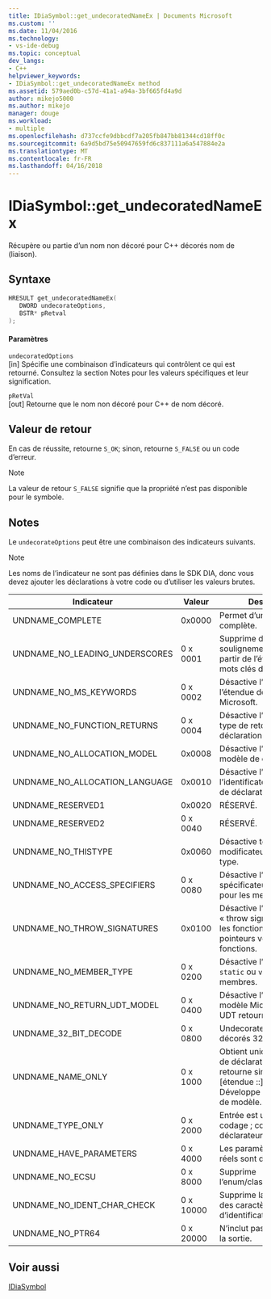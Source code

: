 ```yaml
---
title: IDiaSymbol::get_undecoratedNameEx | Documents Microsoft
ms.custom: ''
ms.date: 11/04/2016
ms.technology:
- vs-ide-debug
ms.topic: conceptual
dev_langs:
- C++
helpviewer_keywords:
- IDiaSymbol::get_undecoratedNameEx method
ms.assetid: 579aed0b-c57d-41a1-a94a-3bf665fd4a9d
author: mikejo5000
ms.author: mikejo
manager: douge
ms.workload:
- multiple
ms.openlocfilehash: d737ccfe9dbbcdf7a205fb847bb81344cd18ff0c
ms.sourcegitcommit: 6a9d5bd75e50947659fd6c837111a6a547884e2a
ms.translationtype: MT
ms.contentlocale: fr-FR
ms.lasthandoff: 04/16/2018
---
```

# <a name="idiasymbolgetundecoratednameex"></a>IDiaSymbol::get_undecoratedNameEx
Récupère ou partie d’un nom non décoré pour C++ décorés nom de (liaison).  
  
## <a name="syntax"></a>Syntaxe  
  
```C++  
HRESULT get_undecoratedNameEx(   
   DWORD undecorateOptions,  
   BSTR* pRetval  
);  
```  
  
#### <a name="parameters"></a>Paramètres  
 `undecoratedOptions`  
 [in] Spécifie une combinaison d’indicateurs qui contrôlent ce qui est retourné. Consultez la section Notes pour les valeurs spécifiques et leur signification.  
  
 `pRetVal`  
 [out] Retourne que le nom non décoré pour C++ de nom décoré.  
  
## <a name="return-value"></a>Valeur de retour  
 En cas de réussite, retourne `S_OK`; sinon, retourne `S_FALSE` ou un code d’erreur.  
  
> [!NOTE]
>  La valeur de retour `S_FALSE` signifie que la propriété n’est pas disponible pour le symbole.  
  
## <a name="remarks"></a>Notes  
 Le `undecorateOptions` peut être une combinaison des indicateurs suivants.  
  
> [!NOTE]
>  Les noms de l’indicateur ne sont pas définies dans le SDK DIA, donc vous devez ajouter les déclarations à votre code ou d’utiliser les valeurs brutes.  
  
|Indicateur|Valeur|Description|  
|----------|-----------|-----------------|  
|UNDNAME_COMPLETE|0x0000|Permet d’undecoration complète.|  
|UNDNAME_NO_LEADING_UNDERSCORES|0 x 0001|Supprime des traits de soulignement de début à partir de l’étendue des mots clés de Microsoft.|  
|UNDNAME_NO_MS_KEYWORDS|0 x 0002|Désactive l’expansion de l’étendue des mots clés de Microsoft.|  
|UNDNAME_NO_FUNCTION_RETURNS|0 x 0004|Désactive l’expansion de type de retour pour la déclaration de principale.|  
|UNDNAME_NO_ALLOCATION_MODEL|0x0008|Désactive l’expansion du modèle de déclaration.|  
|UNDNAME_NO_ALLOCATION_LANGUAGE|0x0010|Désactive l’expansion de l’identificateur de langue de déclaration.|  
|UNDNAME_RESERVED1|0x0020|RÉSERVÉ.|  
|UNDNAME_RESERVED2|0 x 0040|RÉSERVÉ.|  
|UNDNAME_NO_THISTYPE|0x0060|Désactive tous les modificateurs sur la `this` type.|  
|UNDNAME_NO_ACCESS_SPECIFIERS|0 x 0080|Désactive l’expansion des spécificateurs d’accès pour les membres.|  
|UNDNAME_NO_THROW_SIGNATURES|0x0100|Désactive l’expansion de « throw signatures » pour les fonctions et les pointeurs vers des fonctions.|  
|UNDNAME_NO_MEMBER_TYPE|0 x 0200|Désactive l’expansion de `static` ou `virtual` membres.|  
|UNDNAME_NO_RETURN_UDT_MODEL|0 x 0400|Désactive l’expansion du modèle Microsoft pour UDT retourne.|  
|UNDNAME_32_BIT_DECODE|0 x 0800|Undecorates les noms décorés 32 bits.|  
|UNDNAME_NAME_ONLY|0 x 1000|Obtient uniquement le nom de déclaration principal. retourne simplement [étendue ::] nom.  Développe les paramètres de modèle.|  
|UNDNAME_TYPE_ONLY|0 x 2000|Entrée est un type de codage ; compose un déclarateur abstrait.|  
|UNDNAME_HAVE_PARAMETERS|0 x 4000|Les paramètres de modèle réels sont disponibles.|  
|UNDNAME_NO_ECSU|0 x 8000|Supprime l’enum/classe/struct/union.|  
|UNDNAME_NO_IDENT_CHAR_CHECK|0 x 10000|Supprime la vérification des caractères d’identificateur valide.|  
|UNDNAME_NO_PTR64|0 x 20000|N’inclut pas de ptr64 dans la sortie.|  
  
## <a name="see-also"></a>Voir aussi  
 [IDiaSymbol](../../debugger/debug-interface-access/idiasymbol.md)